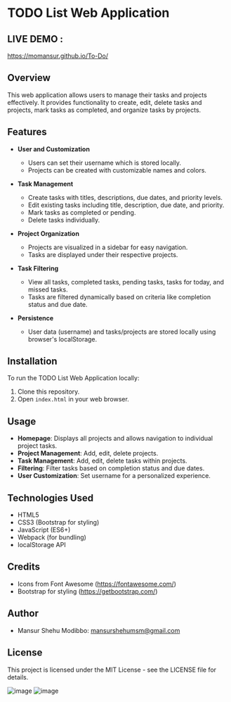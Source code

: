 # TODO List Web Application

## LIVE DEMO : 
https://momansur.github.io/To-Do/

## Overview
This web application allows users to manage their tasks and projects effectively. It provides functionality to create, edit, delete tasks and projects, mark tasks as completed, and organize tasks by projects.

## Features
- **User and Customization**
  - Users can set their username which is stored locally.
  - Projects can be created with customizable names and colors.

- **Task Management**
  - Create tasks with titles, descriptions, due dates, and priority levels.
  - Edit existing tasks including title, description, due date, and priority.
  - Mark tasks as completed or pending.
  - Delete tasks individually.

- **Project Organization**
  - Projects are visualized in a sidebar for easy navigation.
  - Tasks are displayed under their respective projects.

- **Task Filtering**
  - View all tasks, completed tasks, pending tasks, tasks for today, and missed tasks.
  - Tasks are filtered dynamically based on criteria like completion status and due date.

- **Persistence**
  - User data (username) and tasks/projects are stored locally using browser's localStorage.

## Installation
To run the TODO List Web Application locally:
1. Clone this repository.
2. Open `index.html` in your web browser.

## Usage
- **Homepage**: Displays all projects and allows navigation to individual project tasks.
- **Project Management**: Add, edit, delete projects.
- **Task Management**: Add, edit, delete tasks within projects.
- **Filtering**: Filter tasks based on completion status and due dates.
- **User Customization**: Set username for a personalized experience.

## Technologies Used
- HTML5
- CSS3 (Bootstrap for styling)
- JavaScript (ES6+)
- Webpack (for bundling)
- localStorage API

## Credits
- Icons from Font Awesome (https://fontawesome.com/)
- Bootstrap for styling (https://getbootstrap.com/)

## Author
- Mansur Shehu Modibbo: mansurshehumsm@gmail.com

## License
This project is licensed under the MIT License - see the LICENSE file for details.

![image](https://github.com/MoMansur/To-Do/assets/58377731/8f98c9f5-8ae1-4fe6-902e-64f78f295b76)
![image](https://github.com/MoMansur/To-Do/assets/58377731/25879532-dffa-45a1-aa57-015f25637174)


